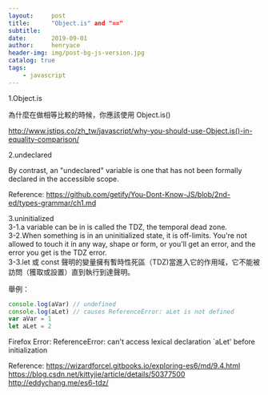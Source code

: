 ```yaml
---
layout:     post
title:      "Object.is" and "==" 
subtitle:   
date:       2019-09-01
author:     henryace
header-img: img/post-bg-js-version.jpg
catalog: true
tags:
    - javascript
---
```


1.Object.is

為什麼在做相等比較的時候，你應該使用 Object.is()

<http://www.jstips.co/zh_tw/javascript/why-you-should-use-Object.is()-in-equality-comparison/>


2.undeclared<br>

By contrast, an "undeclared" variable is one that has not been formally declared in the accessible scope.<br>

Reference:
<https://github.com/getify/You-Dont-Know-JS/blob/2nd-ed/types-grammar/ch1.md>

3.uninitialized<br>
3-1.a variable can be in is called the TDZ, the temporal dead zone.<br>
3-2.When something is in an uninitialized state, it is off-limits. You're not allowed to touch it in any way, shape or form, or you'll get an error, and the error you get is the TDZ error.<br>
3-3.let 或 const 聲明的變量擁有暫時性死區（TDZ)當進入它的作用域，它不能被訪問（獲取或設置）直到執行到達聲明。

舉例：

```js
console.log(aVar) // undefined
console.log(aLet) // causes ReferenceError: aLet is not defined
var aVar = 1
let aLet = 2
```

Firefox Error:
ReferenceError: can't access lexical declaration `aLet' before initialization

Reference:
<https://wizardforcel.gitbooks.io/exploring-es6/md/9.4.html>
<https://blog.csdn.net/kittyjie/article/details/50377500>
<http://eddychang.me/es6-tdz/>